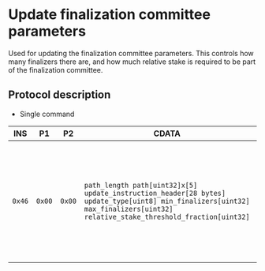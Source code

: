 # Update finalization committee parameters

Used for updating the finalization committee parameters. This controls how many finalizers there are, and how much relative stake is required to be part of the finalization committee.

## Protocol description

* Single command

INS | P1 | P2 | CDATA | Comment |
|----|--------|-----|-------------|----|
| `0x46` | `0x00` | `0x00` | `path_length path[uint32]x[5] update_instruction_header[28 bytes] update_type[uint8] min_finalizers[uint32] max_finalizers[uint32] relative_stake_threshold_fraction[uint32]` | Update type must be 22. The relative stake threshold fraction is considered as a fraction out of 100000. |
